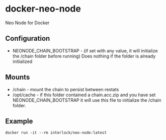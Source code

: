 # docker-neo-node

Neo Node for Docker

## Configuration

* NEONODE_CHAIN_BOOTSTRAP - (if set with any value, it will initialize the /chain folder before running)
  Does nothing if the folder is already initialized

## Mounts

* /chain - mount the chain to persist between restats
* /opt/cache - if this folder contained a chain.acc.zip and you have set NEONODE_CHAIN_BOOTSTRAP it will use this
  file to initialize the /chain folder.

## Example

```shell
docker run -it --rm interlock/neo-node:latest
```
